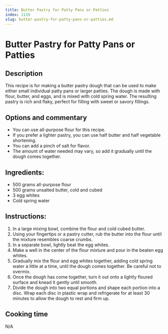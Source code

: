 ```yaml
---
title: Butter Pastry for Patty Pans or Patties
index: 1119
slug: butter-pastry-for-patty-pans-or-patties.md
---
```


# Butter Pastry for Patty Pans or Patties

## Description
This recipe is for making a butter pastry dough that can be used to make either small individual patty pans or larger patties. The dough is made with flour, butter, and eggs, and is mixed with cold spring water. The resulting pastry is rich and flaky, perfect for filling with sweet or savory fillings.

## Options and commentary
- You can use all-purpose flour for this recipe.
- If you prefer a lighter pastry, you can use half butter and half vegetable shortening.
- You can add a pinch of salt for flavor.
- The amount of water needed may vary, so add it gradually until the dough comes together.

## Ingredients:
- 500 grams all-purpose flour
- 500 grams unsalted butter, cold and cubed
- 3 egg whites
- Cold spring water

## Instructions:
1. In a large mixing bowl, combine the flour and cold cubed butter.
2. Using your fingertips or a pastry cutter, rub the butter into the flour until the mixture resembles coarse crumbs.
3. In a separate bowl, lightly beat the egg whites.
4. Make a well in the center of the flour mixture and pour in the beaten egg whites.
5. Gradually mix the flour and egg whites together, adding cold spring water a little at a time, until the dough comes together. Be careful not to overmix.
6. Once the dough has come together, turn it out onto a lightly floured surface and knead it gently until smooth.
7. Divide the dough into two equal portions and shape each portion into a disc. Wrap each disc in plastic wrap and refrigerate for at least 30 minutes to allow the dough to rest and firm up.

## Cooking time
N/A